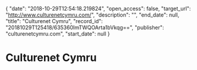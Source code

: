 {
  "date": "2018-10-29T12:54:18.219824", 
  "open_access": false, 
  "target_url": "http://www.culturenetcymru.com/", 
  "description": "", 
  "end_date": null, 
  "title": "Culturenet Cymru", 
  "record_id": "20181029T125418/635360ImTWQOArta1bVkqg==", 
  "publisher": "culturenetcymru.com", 
  "start_date": null
}

# Culturenet Cymru

